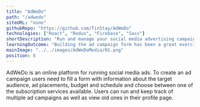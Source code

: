 ```yaml
---
title: "AdWeDo"
path: "/adwedo"
siteURL: "none"
githubRepo: "https://github.com/TinStay/AdWeDo"
technologies: ["React", "Redux", "Firebase", "Sass"]
shortDescription: "Run and manage your social media advertising campaigns."
learningOutcome: "Building the ad campaign form has been a great exercise for handling state and errors. In order to build a better user interaction, I made use of many React libraries and APIs and integrating them into my application often lead to issues in my code. Dealing with those problems has brought to light many holes in my knowledge and also helped me to get a deeper understanding of the components I was building."
mainImage: "../../images/AdWeDoMedia/01.png"
position: 8
---
```

AdWeDo is an online platform for running social media ads. To create an ad campaign users need to fill a form with information about the target audience, ad placements, budget and schedule and choose between one of the subscription services available. Users can run and keep track of multiple ad campaigns as well as view old ones in their profile page.